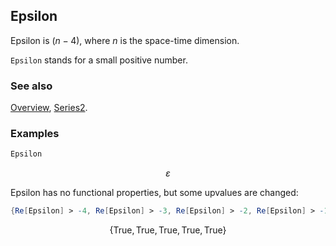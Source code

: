 ## Epsilon

Epsilon is $(n-4)$, where $n$ is the space-time dimension.

`Epsilon` stands for a small positive number.

### See also

[Overview](Extra/FeynCalc.md), [Series2](Series2.md).

### Examples

```mathematica
Epsilon
```

$$\varepsilon$$

Epsilon has no functional properties, but some upvalues are changed:

```mathematica
{Re[Epsilon] > -4, Re[Epsilon] > -3, Re[Epsilon] > -2, Re[Epsilon] > -1, Re[Epsilon] > 0}
```

$$\{\text{True},\text{True},\text{True},\text{True},\text{True}\}$$
